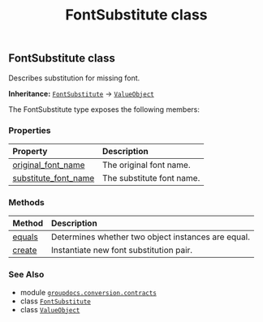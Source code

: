 ﻿---
title: FontSubstitute class
second_title: GroupDocs.Conversion for Python via .NET API References
description: 
type: docs
weight: 160
url: /python-net/groupdocs.conversion.contracts/fontsubstitute/
is_root: false
---

## FontSubstitute class

Describes substitution for missing font.



**Inheritance:** [`FontSubstitute`](/conversion/python-net/groupdocs.conversion.contracts/fontsubstitute) → 
[`ValueObject`](/conversion/python-net/groupdocs.conversion.contracts/valueobject)



The FontSubstitute type exposes the following members:

### Properties
| Property | Description |
| :- | :- |
| [original_font_name](/conversion/python-net/groupdocs.conversion.contracts/fontsubstitute/original_font_name) | The original font name. |
| [substitute_font_name](/conversion/python-net/groupdocs.conversion.contracts/fontsubstitute/substitute_font_name) | The substitute font name. |


### Methods
| Method | Description |
| :- | :- |
| [equals](/conversion/python-net/groupdocs.conversion.contracts/fontsubstitute/equals/#groupdocs.conversion.contracts.ValueObject) | Determines whether two object instances are equal. |
| [create](/conversion/python-net/groupdocs.conversion.contracts/fontsubstitute/create/#str-str) | Instantiate new font substitution pair. |



### See Also
* module [`groupdocs.conversion.contracts`](..)
* class [`FontSubstitute`](/conversion/python-net/groupdocs.conversion.contracts/fontsubstitute)
* class [`ValueObject`](/conversion/python-net/groupdocs.conversion.contracts/valueobject)
